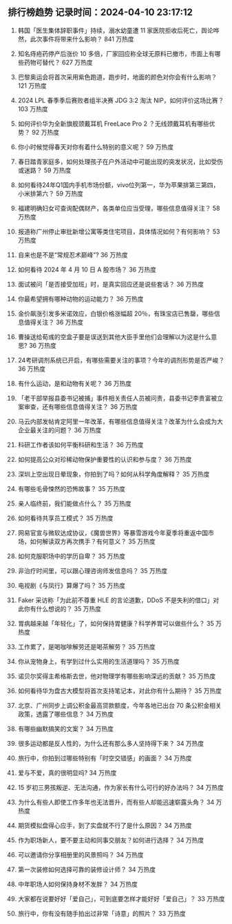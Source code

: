
## 排行榜趋势 记录时间：2024-04-10 23:17:12
  
  1. 韩国「医生集体辞职事件」持续，溺水幼童遭 11 家医院拒收后死亡，舆论哗然，此次事件将带来什么影响？ 841 万热度
    
  2. 知名痔疮药停产后涨价 10 多倍，厂家回应称全球无原料已撤市，市面上有哪些药物可替代？ 627 万热度
    
  3. 巴黎奥运会将首次采用紫色跑道，跑步时，地面的颜色对你会有什么影响？ 121 万热度
    
  4. 2024 LPL 春季季后赛败者组半决赛 JDG 3:2 淘汰 NIP，如何评价这场比赛？ 103 万热度
    
  5. 如何评价华为全新旗舰颈戴耳机 FreeLace Pro 2 ？无线颈戴耳机有哪些优势？ 92 万热度
    
  6. 你小时候觉得春天对你有着什么特别的意义呢？ 59 万热度
    
  7. 春日踏青家庭多，如何处理孩子在户外活动中可能出现的突发状况，比如受伤或迷路？ 59 万热度
    
  8. 如何看待24年Q1国内手机市场份额，vivo位列第一，华为苹果排第三第四，小米排第六？ 59 万热度
    
  9. 福建明确妇女可查询配偶财产，各类单位应当受理，哪些信息值得关注？ 58 万热度
    
  10. 报道称广州停止审批新增公寓等类住宅项目，具体情况如何？有何影响？ 53 万热度
    
  11. 自来也是不是“常规忍术巅峰”? 36 万热度
    
  12. 如何看待 2024 年 4 月 10 日 A 股市场？ 36 万热度
    
  13. 面试被问「是否接受加班」时，是真实回应还是说些套话？ 36 万热度
    
  14. 你最希望拥有哪种动物的运动能力？ 36 万热度
    
  15. 金价飙涨引发多米诺效应，白银价格涨幅超 20％，有珠宝店已售罄，哪些信息值得关注？ 36 万热度
    
  16. 曹操送给荀彧的空盒子要是误送到其他大臣手里他们会理解以为这是什么意思? 36 万热度
    
  17. 24考研调剂系统已开启，有哪些需要关注的事项？今年的调剂形势是否严峻？ 36 万热度
    
  18. 有什么运动，是和动物有关呢？ 36 万热度
    
  19. 「老干部举报县委书记被捕」事件相关责任人员被问责，县委书记李贵富被立案审查，还有哪些信息值得关注？ 36 万热度
    
  20. 马云内部发帖肯定阿里一年改革，有哪些信息值得关注？改革为什么会成为大企业最关注的问题？ 36 万热度
    
  21. 科研工作者该如何平衡科研和生活？ 36 万热度
    
  22. 如何提高公众对珍稀动物保护重要性的认识和参与度？ 36 万热度
    
  23. 深圳上空出现日晕现象，你拍到了吗？如何从科学角度解释？ 35 万热度
    
  24. 有哪些毛骨悚然的恐怖故事？ 35 万热度
    
  25. 亲人临终前，我们能做点什么？ 35 万热度
    
  26. 如何看待共享员工模式？ 35 万热度
    
  27. 网易官宣与微软达成协议，《魔兽世界》等暴雪游戏今年夏季将重返中国市场，如何解读双方再次携手？有何意义？ 35 万热度
    
  28. 如何克服职场中的学历自卑？ 35 万热度
    
  29. 非治疗时间里，可以跟心理咨询师发信息吗？ 35 万热度
    
  30. 电视剧《与凤行》算爆了吗？ 35 万热度
    
  31. Faker 采访称「为此前不尊重 HLE 的言论道歉，DDoS 不是失利的借口」对此你有什么想说的？ 35 万热度
    
  32. 胃病越来越「年轻化」了，如何保持胃健康？科学养胃可以做些什么？ 35 万热度
    
  33. 工作累了，是喝咖啡解劳还是喝茶解劳？ 35 万热度
    
  34. 你从宠物身上，有学到过什么实用的生活道理吗？ 35 万热度
    
  35. 诺贝尔奖得主希格斯去世，他对物理学有哪些影响深远的贡献？ 35 万热度
    
  36. 如何看待华为盘古大模型将首次支持笔记本，对此你有什么期待？ 35 万热度
    
  37. 北京、广州同步上调公积金最高贷款额度，今年各地已出台 70 条公积金相关政策，透露了哪些信息？ 34 万热度
    
  38. 有哪些幽默搞笑的文案？ 34 万热度
    
  39. 很多运动都是反人性的，为什么还有那么多人坚持得下来？ 34 万热度
    
  40. 旅行中，你拍到过哪些特别有「时空交错感」的画面？ 34 万热度
    
  41. 爱与不爱，真的很明显吗? 34 万热度
    
  42. 15 岁初三男孩叛逆、无法沟通，作为家长有什么可行的好办法吗？ 34 万热度
    
  43. 为什么有些人即使工作多年也无法晋升，而有些人却能迅速崭露头角？ 34 万热度
    
  44. 期货模拟盘得心应手，到了实盘就不行了是什么原因？ 34 万热度
    
  45. 作为职场新人，要不要主动和同事交朋友？如何进行选择？ 34 万热度
    
  46. 可以邀请你分享相册里的风景照吗？ 34 万热度
    
  47. 第一次装修如何选择可靠的装修设计师？ 34 万热度
    
  48. 中年职场人如何保持身材不发胖？ 34 万热度
    
  49. 大家都在说要好好「爱自己」，可到底要怎样才能好好「爱自己」？ 33 万热度
    
  50. 旅行中，你有没有随手拍出过非常「诗意」的照片？ 33 万热度
    